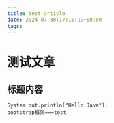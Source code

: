 ```yaml
---
title: test-article
date: 2024-07-30T17:16:19+08:00
tags:
---
```

# 测试文章
## 标题内容
```
System.out.println("Hello Java");
bootstrap框架===test
